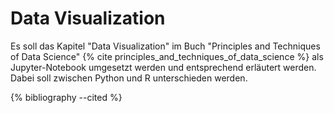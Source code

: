 # Data Visualization

Es soll das Kapitel "Data Visualization" im Buch "Principles and Techniques of Data Science" {% cite principles_and_techniques_of_data_science %} als Jupyter-Notebook umgesetzt werden und entsprechend erläutert werden. Dabei soll zwischen Python und R unterschieden werden.

{% bibliography --cited %}